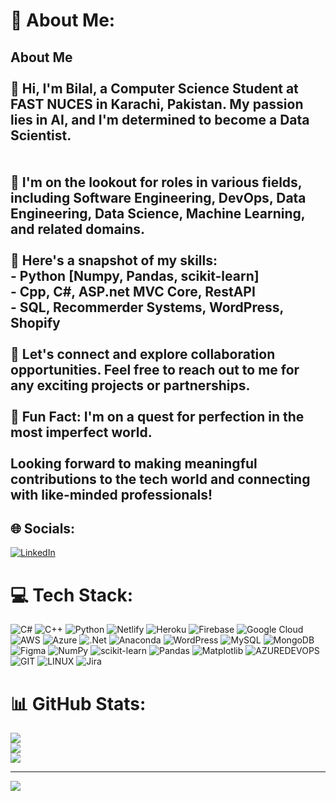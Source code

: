 # 💫 About Me:
## About Me<br><br>👋 Hi, I'm Bilal, a Computer Science Student at FAST NUCES in Karachi, Pakistan. My passion lies in AI, and I'm determined to become a Data Scientist.<br><br><br>💼 I'm on the lookout for roles in various fields, including Software Engineering, DevOps, Data Engineering, Data Science, Machine Learning, and related domains.<br><br>🔧 Here's a snapshot of my skills:<br>- Python [Numpy, Pandas, scikit-learn]<br>- Cpp, C#, ASP.net MVC Core, RestAPI<br>- SQL, Recommerder Systems, WordPress, Shopify<br><br>🤝 Let's connect and explore collaboration opportunities. Feel free to reach out to me for any exciting projects or partnerships.<br><br>🎯 Fun Fact: I'm on a quest for perfection in the most imperfect world.<br><br>Looking forward to making meaningful contributions to the tech world and connecting with like-minded professionals!<br>


## 🌐 Socials:
[![LinkedIn](https://img.shields.io/badge/LinkedIn-%230077B5.svg?logo=linkedin&logoColor=white)](https://www.linkedin.com/in/muhamamd-bilal-khan-data-scientist/) 

# 💻 Tech Stack:
![C#](https://img.shields.io/badge/c%23-%23239120.svg?style=for-the-badge&logo=c-sharp&logoColor=white) ![C++](https://img.shields.io/badge/c++-%2300599C.svg?style=for-the-badge&logo=c%2B%2B&logoColor=white) ![Python](https://img.shields.io/badge/python-3670A0?style=for-the-badge&logo=python&logoColor=ffdd54) ![Netlify](https://img.shields.io/badge/netlify-%23000000.svg?style=for-the-badge&logo=netlify&logoColor=#00C7B7) ![Heroku](https://img.shields.io/badge/heroku-%23430098.svg?style=for-the-badge&logo=heroku&logoColor=white) ![Firebase](https://img.shields.io/badge/firebase-%23039BE5.svg?style=for-the-badge&logo=firebase) ![Google Cloud](https://img.shields.io/badge/GoogleCloud-%234285F4.svg?style=for-the-badge&logo=google-cloud&logoColor=white) ![AWS](https://img.shields.io/badge/AWS-%23FF9900.svg?style=for-the-badge&logo=amazon-aws&logoColor=white) ![Azure](https://img.shields.io/badge/azure-%230072C6.svg?style=for-the-badge&logo=microsoftazure&logoColor=white) ![.Net](https://img.shields.io/badge/.NET-5C2D91?style=for-the-badge&logo=.net&logoColor=white) ![Anaconda](https://img.shields.io/badge/Anaconda-%2344A833.svg?style=for-the-badge&logo=anaconda&logoColor=white) ![WordPress](https://img.shields.io/badge/WordPress-%23117AC9.svg?style=for-the-badge&logo=WordPress&logoColor=white) ![MySQL](https://img.shields.io/badge/mysql-%2300000f.svg?style=for-the-badge&logo=mysql&logoColor=white) ![MongoDB](https://img.shields.io/badge/MongoDB-%234ea94b.svg?style=for-the-badge&logo=mongodb&logoColor=white) ![Figma](https://img.shields.io/badge/figma-%23F24E1E.svg?style=for-the-badge&logo=figma&logoColor=white) ![NumPy](https://img.shields.io/badge/numpy-%23013243.svg?style=for-the-badge&logo=numpy&logoColor=white) ![scikit-learn](https://img.shields.io/badge/scikit--learn-%23F7931E.svg?style=for-the-badge&logo=scikit-learn&logoColor=white) ![Pandas](https://img.shields.io/badge/pandas-%23150458.svg?style=for-the-badge&logo=pandas&logoColor=white) ![Matplotlib](https://img.shields.io/badge/Matplotlib-%23ffffff.svg?style=for-the-badge&logo=Matplotlib&logoColor=black) ![AZUREDEVOPS](https://img.shields.io/badge/azuredevops-0078D7.svg?style=for-the-badge&logo=azuredevops&logoColor=white&color=%230078D7) ![GIT](https://img.shields.io/badge/Git-fc6d26?style=for-the-badge&logo=git&logoColor=white) ![LINUX](https://img.shields.io/badge/Linux-FCC624?style=for-the-badge&logo=linux&logoColor=black) ![Jira](https://img.shields.io/badge/jira-%230A0FFF.svg?style=for-the-badge&logo=jira&logoColor=white)
# 📊 GitHub Stats:
![](https://github-readme-stats.vercel.app/api?username=Muhammad-Bilal-Khan&theme=dark&hide_border=false&include_all_commits=false&count_private=true)<br/>
![](https://github-readme-streak-stats.herokuapp.com/?user=Muhammad-Bilal-Khan&theme=dark&hide_border=false)<br/>
![](https://github-readme-stats.vercel.app/api/top-langs/?username=Muhammad-Bilal-Khan&theme=dark&hide_border=false&include_all_commits=false&count_private=true&layout=compact)

---
[![](https://visitcount.itsvg.in/api?id=Muhammad-Bilal-Khan&icon=0&color=0)](https://visitcount.itsvg.in)

<!-- Proudly created with GPRM ( https://gprm.itsvg.in ) -->
